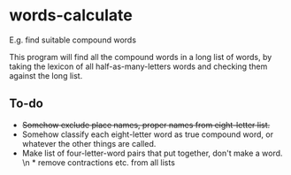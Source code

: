 # words-calculate
E.g. find suitable compound words

This program will find all the compound words in a long list of words, by
taking the lexicon of all half-as-many-letters words and checking them against 
the long list.

## To-do

* ~~Somehow exclude place names, proper names from eight-letter list.~~
* Somehow classify each eight-letter word as true compound word, or whatever the other things are called.
* Make list of four-letter-word pairs that put together, don't make a word.
\n * remove contractions etc. from all lists
